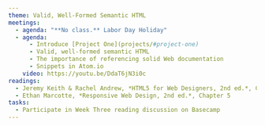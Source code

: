 ```yaml
---
theme: Valid, Well-Formed Semantic HTML
meetings:
  - agenda: "**No class.** Labor Day Holiday"
  - agenda:
      - Introduce [Project One](projects/#project-one)
      - Valid, well-formed semantic HTML
      - The importance of referencing solid Web documentation
      - Snippets in Atom.io
    video: https://youtu.be/DdaT6jN3i0c
readings:
  - Jeremy Keith & Rachel Andrew, *HTML5 for Web Designers, 2nd ed.*, Chapters&nbsp;5-6
  - Ethan Marcotte, *Responsive Web Design, 2nd ed.*, Chapter 5
tasks:
  - Participate in Week Three reading discussion on Basecamp
---
```

